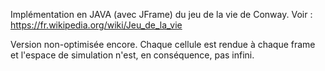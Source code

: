 Implémentation en JAVA (avec JFrame) du jeu de la vie de Conway.
Voir : https://fr.wikipedia.org/wiki/Jeu_de_la_vie

Version non-optimisée encore. Chaque cellule est rendue à chaque frame et l'espace de simulation n'est, en conséquence, pas infini.
